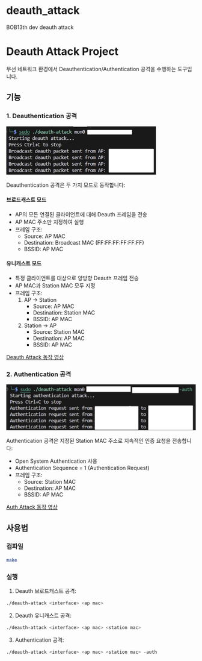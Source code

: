 # deauth_attack
BOB13th dev deauth attack

# Deauth Attack Project

무선 네트워크 환경에서 Deauthentication/Authentication 공격을 수행하는 도구입니다.

## 기능

### 1. Deauthentication 공격
![Deauth Attack](media/deauth.png)

Deauthentication 공격은 두 가지 모드로 동작합니다:

#### 브로드캐스트 모드
- AP의 모든 연결된 클라이언트에 대해 Deauth 프레임을 전송
- AP MAC 주소만 지정하여 실행
- 프레임 구조:
  - Source: AP MAC
  - Destination: Broadcast MAC (FF:FF:FF:FF:FF:FF)
  - BSSID: AP MAC

#### 유니캐스트 모드
- 특정 클라이언트를 대상으로 양방향 Deauth 프레임 전송
- AP MAC과 Station MAC 모두 지정
- 프레임 구조:
  1. AP → Station
     - Source: AP MAC
     - Destination: Station MAC
     - BSSID: AP MAC
  2. Station → AP
     - Source: Station MAC
     - Destination: AP MAC
     - BSSID: AP MAC

[Deauth Attack 동작 영상](media/deauth_attack.mp4)

### 2. Authentication 공격
![Auth Attack](media/auth.png)

Authentication 공격은 지정된 Station MAC 주소로 지속적인 인증 요청을 전송합니다:

- Open System Authentication 사용
- Authentication Sequence = 1 (Authentication Request)
- 프레임 구조:
  - Source: Station MAC
  - Destination: AP MAC
  - BSSID: AP MAC

[Auth Attack 동작 영상](media/auth_attack.mp4)

## 사용법

### 컴파일
```bash
make
```

### 실행
1. Deauth 브로드캐스트 공격:
```bash
./deauth-attack <interface> <ap mac>
```

2. Deauth 유니캐스트 공격:
```bash
./deauth-attack <interface> <ap mac> <station mac>
```

3. Authentication 공격:
```bash
./deauth-attack <interface> <ap mac> <station mac> -auth
```
